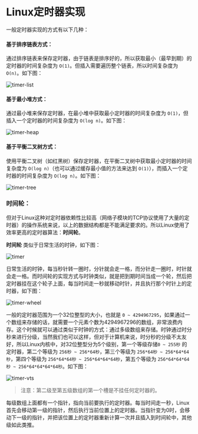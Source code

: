 # Linux定时器实现

一般定时器实现的方式有以下几种：

#### 基于排序链表方式：
通过排序链表来保存定时器，由于链表是排序好的，所以获取最小（最早到期）的定时器的时间复杂度为 `O(1)`。但插入需要遍历整个链表，所以时间复杂度为 `O(n)`。如下图：

![timer-list](https://raw.githubusercontent.com/liexusong/linux-source-code-analyze/master/images/timer-list.jpg)

#### 基于最小堆方式：
通过最小堆来保存定时器，在最小堆中获取最小定时器的时间复杂度为 `O(1)`，但插入一个定时器的时间复杂度为 `O(log n)`。如下图：

![timer-heap](https://raw.githubusercontent.com/liexusong/linux-source-code-analyze/master/images/timer-heap.jpg)

#### 基于平衡二叉树方式：
使用平衡二叉树（如红黑树）保存定时器，在平衡二叉树中获取最小定时器的时间复杂度为 `O(log n)`（也可以通过缓存最小值的方法来达到 `O(1)`），而插入一个定时器的时间复杂度为 `O(log n)`。如下图：

![timer-tree](https://raw.githubusercontent.com/liexusong/linux-source-code-analyze/master/images/timer-tree.jpg)

### 时间轮：
但对于Linux这种对定时器依赖性比较高（网络子模块的TCP协议使用了大量的定时器）的操作系统来说，以上的数据结构都是不能满足要求的。所以Linux使用了效率更高的定时器算法：__时间轮__。

__时间轮__ 类似于日常生活的时钟，如下图：

![timer](https://raw.githubusercontent.com/liexusong/linux-source-code-analyze/master/images/timer.jpg)

日常生活的时钟，每当秒针转一圈时，分针就会走一格，而分针走一圈时，时针就会走一格。而时间轮的实现方式与时钟类似，就是把到期时间当成一个轮，然后把定时器挂在这个轮子上面，每当时间走一秒就移动时针，并且执行那个时针上的定时器，如下图：

![timer-wheel](https://raw.githubusercontent.com/liexusong/linux-source-code-analyze/master/images/timer-Wheel.jpg)

一般的定时器范围为一个32位整型的大小，也就是 `0 ~ 4294967295`，如果通过一个数组来存储的话，就需要一个元素个数为4294967296的数组，非常浪费内存。这个时候就可以通过类似于时钟的方式：通过多级数组来存储。时钟通过时分秒来进行分级，当然我们也可以这样，但对于计算机来说，时分秒的分级不太友好，所以Linux内核中，对32位整型分为5个级别，第一个等级存储`0 ~ 255秒` 的定时器，第二个等级为 `256秒 ~ 256*64秒`，第三个等级为 `256*64秒 ~ 256*64*64秒`，第四个等级为 `256*64*64秒 ~ 256*64*64*64秒`，第五个等级为 `256*64*64*64秒 ~ 256*64*64*64*64秒`。如下图：

![timer-vts](https://raw.githubusercontent.com/liexusong/linux-source-code-analyze/master/images/timer-vts.jpg)

> 注意：第二级至第五级数组的第一个槽是不挂任何定时器的。

每级数组上面都有一个指针，指向当前要执行的定时器。每当时间走一秒，Linux首先会移动第一级的指针，然后执行当前位置上的定时器。当指针变为0时，会移动下一级的指针，并把该位置上的定时器重新计算一次并且插入到时间轮中，其他级如此类推。

